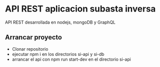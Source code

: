 API REST aplicacion subasta inversa
===================================

API REST desarrollada en nodejs, mongoDB y GraphQL

Arrancar proyecto
--------------------
* Clonar repositorio
* ejecutar npm i en los directorios si-api y si-db
* arrancar el api con npm run start-dev en el directorio si-api